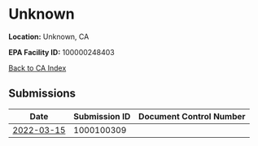 # Unknown

**Location:** Unknown, CA

**EPA Facility ID:** 100000248403

[Back to CA Index](../../index.md)

## Submissions

| Date | Submission ID | Document Control Number |
|------|--------------|-------------------------|
| [2022-03-15](submissions/1000100309.md) | 1000100309 |  |
